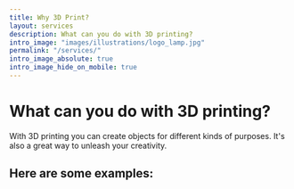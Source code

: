 ```yaml
---
title: Why 3D Print?
layout: services
description: What can you do with 3D printing?
intro_image: "images/illustrations/logo_lamp.jpg"
permalink: "/services/"
intro_image_absolute: true
intro_image_hide_on_mobile: true
---
```


# What can you do with 3D printing?

With 3D printing you can create objects for different kinds of purposes. It's also a great way to unleash your creativity.


## Here are some examples:

